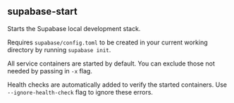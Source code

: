## supabase-start

Starts the Supabase local development stack.

Requires `supabase/config.toml` to be created in your current working directory by running `supabase init`.

All service containers are started by default. You can exclude those not needed by passing in `-x` flag.

Health checks are automatically added to verify the started containers. Use `--ignore-health-check` flag to ignore these errors.
